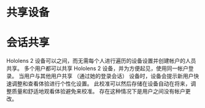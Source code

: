 # <a name="device-sharing"></a>共享设备


# <a name="session-sharing"></a>会话共享

Hololens 2 设备可以之间，而无需每个人进行遍历的设备设置并创建帐户的人员共享。 多个用户都可以共享 Hololens 2 设备，并为方便起见，使用同一帐户登录。 当用户与其他用户共享 （通过她的登录会话） 设备时，设备会提示新用户快速调整和查看体验进行个性化设置。 此校准可以然后存储在设备自动在将来，调整质量和舒适地观看体验避免来校准。 存在这种情况下是用户之间没有帐户更改。 
